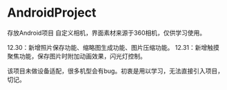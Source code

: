 AndroidProject
==============

存放Android项目
自定义相机，界面素材来源于360相机，仅供学习使用。

12.30：新增照片保存功能、缩略图生成功能、图片压缩功能。
12.31：新增触摸聚焦功能，保存图片时附加动画效果，闪光灯控制。

该项目未做设备适配，很多机型会有bug。初衷是用以学习，无法直接引入项目，切记。
